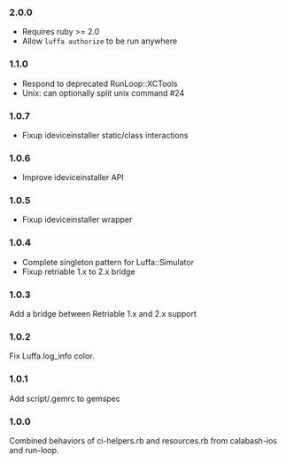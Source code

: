 ### 2.0.0

* Requires ruby >= 2.0
* Allow `luffa authorize` to be run anywhere


### 1.1.0

* Respond to deprecated RunLoop::XCTools
* Unix: can optionally split unix command #24

### 1.0.7

* Fixup ideviceinstaller static/class interactions

### 1.0.6

* Improve ideviceinstaller API

### 1.0.5

* Fixup ideviceinstaller wrapper

### 1.0.4

* Complete singleton pattern for Luffa::Simulator
* Fixup retriable 1.x to 2.x bridge

### 1.0.3

Add a bridge between Retriable 1.x and 2.x support

### 1.0.2

Fix Luffa.log\_info color.

### 1.0.1

Add script/.gemrc to gemspec

### 1.0.0

Combined behaviors of ci-helpers.rb and resources.rb
from calabash-ios and run-loop.


